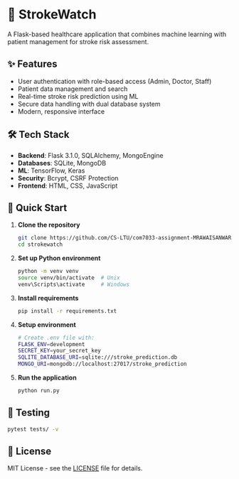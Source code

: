 # 🏥 StrokeWatch

A Flask-based healthcare application that combines machine learning with patient management for stroke risk assessment.

## ✨ Features

- User authentication with role-based access (Admin, Doctor, Staff)
- Patient data management and search
- Real-time stroke risk prediction using ML
- Secure data handling with dual database system
- Modern, responsive interface

## 🛠️ Tech Stack

- **Backend**: Flask 3.1.0, SQLAlchemy, MongoEngine
- **Databases**: SQLite, MongoDB
- **ML**: TensorFlow, Keras
- **Security**: Bcrypt, CSRF Protection
- **Frontend**: HTML, CSS, JavaScript

## 🚀 Quick Start

1. **Clone the repository**

   ```bash
   git clone https://github.com/CS-LTU/com7033-assignment-MRAWAISANWAR.git
   cd strokewatch
   ```

2. **Set up Python environment**

   ```bash
   python -m venv venv
   source venv/bin/activate  # Unix
   venv\Scripts\activate     # Windows
   ```

3. **Install requirements**

   ```bash
   pip install -r requirements.txt
   ```

4. **Setup environment**

   ```bash
   # Create .env file with:
   FLASK_ENV=development
   SECRET_KEY=your_secret_key
   SQLITE_DATABASE_URI=sqlite:///stroke_prediction.db
   MONGO_URI=mongodb://localhost:27017/stroke_prediction
   ```

5. **Run the application**
   ```bash
   python run.py
   ```

## 🧪 Testing

```bash
pytest tests/ -v
```

## 📝 License

MIT License - see the [LICENSE](LICENSE) file for details.
